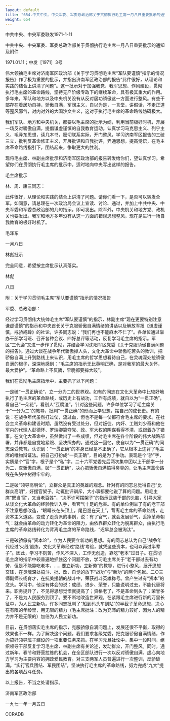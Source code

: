 ```yaml
---
layout: default
title: "654.中共中央、中央军委、军委总政治部关于贯彻执行毛主席一月八日重要批示的通知及附件"
weight: 654
---
```


中共中央、中央军委联发1971-1-11

中共中央、中央军委、军委总政治部关于贯彻执行毛主席一月八日重要批示的通知及附件

1971.01.11；中发［1971］3号

伟大领袖毛主席对济南军区政治部《关于学习贯彻毛主席“军队要谨慎”指示的情况报告》作了极为重要的批示，并指出济南军区政治部的报告“此件很好，从理论和实践的结合上讲清了问题”。这一批示对于加强我党、我军思想、作风建设，贯彻执行毛主席的革命路线，坚持无产阶级专政下的继续革命，具有极其重大的作用。多年来，军队和地方以及中央机关没有从反对居功骄傲这一方面进行整风。有些干部存在着居功自持，骄傲自满，军阀主义，自以为是，一言堂，讲假话，不走正道等歪风邪气，对内对外的大国沙文主义，这对于执行毛主席的革命路线妨碍极大。

我们军队、地方和中央机关，都要以毛主席的批示为纲，利用当前极好时机，开展一场反对骄傲自满，提倡谦虚谨慎的自我教育运动。认真学习马克思主义、列宁主义、毛泽东思想，读几本书，密切联系实际，开门整风，学习济南军区报告的三破三立，批判反革命修正主义，开展批评和自我批评，弄通思想，提高觉悟，在毛主席革命路线指引下，团结起来，争取更大的胜利。

现将毛主席、林副主席批示和济南军区政治部的报告转发给你们，望认真学习。希望你们在贯彻执行毛主席的批示中，适时地向中央写出这样的报告。

毛主席批示

林、周、康三同志：

此件很好，从理论和实践的结合上讲清了问题。请你们看一下，是否可以转发全军。如同意，请总理在一次政治局会议上宣读、讨论、通过，并加上中共中央、中央军委和军委总政治部的几句指示，即可发出。除军外，中央机关和地方党、政机关也要发出。我军和地方多年没有从这一方面的错误思想整风，现在是进行一场自我教育的极好时机了。

毛泽东

一月八日

林彪批示

完全同意，希望按主席批示认真落实。

林彪

八日

附：关于学习贯彻毛主席“军队要谨慎”指示的情况报告

军委、总政治部：

经过学习贯彻伟大统帅毛主席“军队要谨慎”的指示，林副主席“现在更要特别注意谦虚谨慎”的指示和中央首长关于克服骄傲自满情绪的讲话以及解放军报《谦虚谨慎，戒骄戒躁》的社论，许多同志说：“我们再也不能麻木不仁了”。各单位通过举办干部学习班、召开各种会议、四好总评等活动，反复学习毛主席的指示。军区“三代会”又进一步作了贯彻，并结合学习沈阳军区党委《关于克服骄傲自满问题的报告》。通过大谈在战争年代骄傲掉人头，文化大革命中骄傲吃苦头的教训，把骄傲自满上升到路线上来认识，用毛主席的哲学思想看待自己，在灵魂深处挖骄傲自满的根子，深深地感到：“毛主席的指示无比英明正确，是对我军的最大关怀，最大爱护”。“革命路上不反骄，早晚都要摔大跤”。

我们在贯彻毛主席指示中，主要抓了以下问题：

一是破“一贯正确论”，立一分为二的世界观。如有的同志在文化大革命中比较好地执行了毛主席的革命路线，或历史上有战功，工作有成绩，就自以为“一贯正确”，看自己“一朵花”，看别人“豆腐渣”，针对这些问题，许多单位学习了毛主席关于“一分为二”的教导，批判“一贯正确”的形而上学思想，摆自己的成长史。有的说：在战争年代虽然打过仗，流过血，但也不是每一仗都符合毛主席的要求。在社会主义革命和建设时期，虽然没有受过处分，但对叛徒、内奸、工贼刘少奇和他在军内的代理人彭德怀、罗瑞卿篡夺党、政、军大权的阴谋看得不清、或跟着办了错事。在文化大革命中，虽然做出了一些成绩，但对毛主席在各个阶段的伟大战略部署，并非都是自觉地紧跟、坚决照办的。通过这一回忆，使自以为“一贯正确”的同志深受教育。认识到：“一贯正确”的本身已经是不正确了，它从根本上违背了毛主席的唯物辩证法。把自己打扮成“一贯正确”，目的是为了争功。表现是个“骄”字，实质是个“官”字，根子是个“私”字。二十六军党委先后两次集中团以上干部学一分为二，查骄傲自满，破“一贯正确”，决心把骄傲自满搞得臭臭的，让毛主席革命路线在头脑中树得牢牢的。

二是破“领导高明论”，立群众是真正的英雄的观念。针对有的同志总觉得自己“比群众高明”，好摆官架子。动辄批评训斥，大小事都要他说了算的问题。用毛主席“既当‘官’，又当老百姓”，“决不许可摆架子”的指示武装干部的头脑，引导大家从谈文化大革命的经验教训入手，看官气十足的危害。有的单位例举了有的老干部不注意思想改造，“眼睛长在头顶上，尾巴翘在天上”，背离毛主席的革命路线，走资本主义道路，变成了走资派的事例，说：有了官气，就会发展骄气，丢掉革命朝气：就会由革命的动力转化为革命的阻力，由依靠群众转化为脱离群众，由执行毛主席的革命路线转化为背离毛主席的革命路线，“迟早总会被淘汰”。

三是破骄傲有“资本论”，立为人民要立新功的思想。有的同志总认为自己“战争年代经过‘火线’锻炼，文化大革命经过‘路线’考验，就凭这些资本，也可以再过半辈子”。因此，学习不刻苦，作风不深入，工作无创造，靠吃“老本”过日子。在贯彻毛主席的指示中较普遍地抓住这个问题不放，学习毛主席关于“老干部过去有功劳，但是不能靠吃老本，……要立新功，立新劳”的教导，进行小整风，展开思想交锋，在灵魂深处搞斗、批、改，自觉的放下“战功”与“新功”的两个包袱。二○三师副师长杨育才，在抗美援朝的战斗中，荣获战斗英雄称号。曾产生过有“资本”的念头。学习中，他深有体会的说：成绩、进步、荣誉，只能说明过去，不能代替将来。职务提升了，不见得思想觉悟就提高了；资格老了，不是革命到头了；荣誉多了，不是为人民服务到顶了。要不断地改造世界观，在紧跟毛主席进行新的万里长征中，为人民立新功。许多同志批判了“船到码头车到站”的半截子革命思想，决心在有限的年龄里，用无限的精力（毛主席批注：改为充沛的精力较好，因为人的精力并不是无限的）加倍为人民立新功。

目前，在贯彻落实毛主席的指示，克服骄傲自满问题上，发展还很不平衡，取得的效果也不一样。为了解决这个问题，我们要求各级党委，把克服骄傲自满情绪，作为搞好领导班子建设的一项重要任务来抓。在学习元旦社论中，集中一段时间，组织领导干部反复学习毛主席、林副主席有关论述，发动群众，开门整风。同时，通过新年、春节和野营拉练的机会，在全区部队进行一次以反对骄傲自满、虚心向地方学习为主要内容的拥政爱民教育。对三支两军人员普遍进行一次整训，反骄破满。“实行官兵团结、军民团结”，坚决执行毛主席的革命路线，努力完成“九大”提出的各项战斗任务。

以上报告，不当之处请指示。

济南军区政治部

一九七一年一月五日

CCRADB

